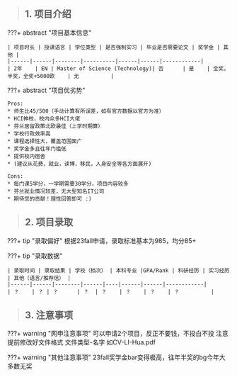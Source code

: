 > ## **1. 项目介绍**

???+ abstract "项目基本信息" 

    | 项目时长 | 授课语言 | 学位类型 | 是否强制实习 | 毕业是否需要论文 | 奖学金 | 其他 |
    |------|------|--------|----------|------|------|------------|
    | 2年    | EN | Master of Science (Technology)| 否      | 是    | 全奖，半奖，全奖+5000欧    | 无          |

???+ abstract "项目优劣势" 

    Pros:
    * 师生比45/500（手动计算有所误差，如有官方数据以官方为准）
    * HCI神校，校内众多HCI大佬
    * 芬兰居留政策北欧最佳（上学时期算）
    * 学校行政效率高
    * 课程选择性大，覆盖范围面广
    * 奖学金多且往年门槛低
    * 提供校内宿舍
    * (建议从花费，就业，读博，移民，人身安全等各方面展开)
    
    Cons:
    * 每门课5学分，一学期需要30学分，项目内容较多
    * 芬兰就业情况较差，无大型知名IT公司
    * 期待您的贡献！理性回答即可 :)

> ## **2. 项目录取**

???+ tip "录取偏好"
    根据23fall申请，录取标准基本为985，均分85+

???+ tip "录取数据"

    | 录取时间 | 录取结果 | 学校（档次） | 本科专业 |GPA/Rank | 科研经历 | 实习经历 | 其他（语言/推荐信） |
    |------|------|--------|------|----|------|------|------------|
    | ？    | ？ | ？      | ？  | ？    | ？    | ？    | ？          |


> ## **3. 注意事项**

???+ warning "网申注意事项"
    可以申请2个项目，反正不要钱，不投白不投
    注意提前修改好文件格式 文件类型-名字 如CV-LI-Hua.pdf


???+ warning "其他注意事项"
        23fall奖学金bar变得极高，往年半奖的bg今年大多数无奖

